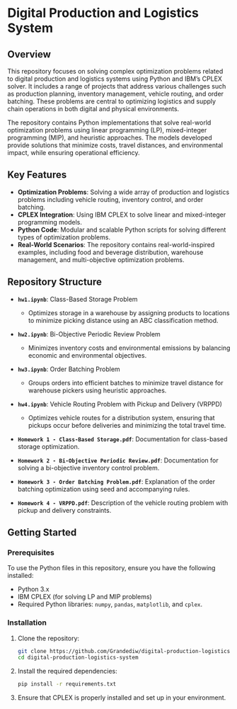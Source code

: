 # Digital Production and Logistics System

## Overview

This repository focuses on solving complex optimization problems related to digital production and logistics systems using Python and IBM’s CPLEX solver. It includes a range of projects that address various challenges such as production planning, inventory management, vehicle routing, and order batching. These problems are central to optimizing logistics and supply chain operations in both digital and physical environments.

The repository contains Python implementations that solve real-world optimization problems using linear programming (LP), mixed-integer programming (MIP), and heuristic approaches. The models developed provide solutions that minimize costs, travel distances, and environmental impact, while ensuring operational efficiency.

## Key Features

- **Optimization Problems**: Solving a wide array of production and logistics problems including vehicle routing, inventory control, and order batching.
- **CPLEX Integration**: Using IBM CPLEX to solve linear and mixed-integer programming models.
- **Python Code**: Modular and scalable Python scripts for solving different types of optimization problems.
- **Real-World Scenarios**: The repository contains real-world-inspired examples, including food and beverage distribution, warehouse management, and multi-objective optimization problems.

## Repository Structure

- **`hw1.ipynb`**: Class-Based Storage Problem
  - Optimizes storage in a warehouse by assigning products to locations to minimize picking distance using an ABC classification method.
  
- **`hw2.ipynb`**: Bi-Objective Periodic Review Problem
  - Minimizes inventory costs and environmental emissions by balancing economic and environmental objectives.

- **`hw3.ipynb`**: Order Batching Problem
  - Groups orders into efficient batches to minimize travel distance for warehouse pickers using heuristic approaches.

- **`hw4.ipynb`**: Vehicle Routing Problem with Pickup and Delivery (VRPPD)
  - Optimizes vehicle routes for a distribution system, ensuring that pickups occur before deliveries and minimizing the total travel time.

- **`Homework 1 - Class-Based Storage.pdf`**: Documentation for class-based storage optimization.

- **`Homework 2 - Bi-Objective Periodic Review.pdf`**: Documentation for solving a bi-objective inventory control problem.

- **`Homework 3 - Order Batching Problem.pdf`**: Explanation of the order batching optimization using seed and accompanying rules.

- **`Homework 4 - VRPPD.pdf`**: Description of the vehicle routing problem with pickup and delivery constraints.

## Getting Started

### Prerequisites

To use the Python files in this repository, ensure you have the following installed:

- Python 3.x
- IBM CPLEX (for solving LP and MIP problems)
- Required Python libraries: `numpy`, `pandas`, `matplotlib`, and `cplex`.

### Installation

1. Clone the repository:
   ```bash
   git clone https://github.com/Grandediw/digital-production-logistics-system.git
   cd digital-production-logistics-system
   ```

2. Install the required dependencies:
   ```bash
   pip install -r requirements.txt
   ```

3. Ensure that CPLEX is properly installed and set up in your environment.

